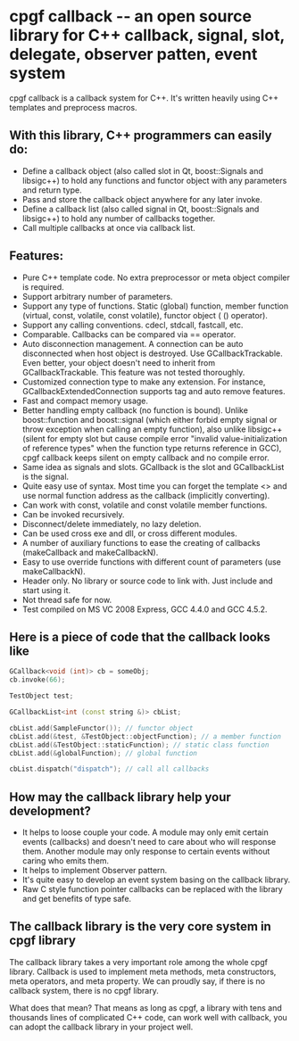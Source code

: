 

# cpgf callback -- an open source library for C++ callback, signal, slot, delegate, observer patten, event system

cpgf callback is a callback system for C++. It's written heavily using C++ templates and preprocess macros.
## With this library, C++ programmers can easily do:

  * Define a callback object (also called slot in Qt, boost::Signals and libsigc++) to hold any functions and functor object with any parameters and return type.
  * Pass and store the callback object anywhere for any later invoke.
  * Define a callback list (also called signal in Qt, boost::Signals and libsigc++) to hold any number of callbacks together.
  * Call multiple callbacks at once via callback list.

## Features:

  * Pure C++ template code. No extra preprocessor or meta object compiler is required.
  * Support arbitrary  number of parameters.
  * Support any type of functions. Static (global) function, member function (virtual, const, volatile, const volatile), functor object ( () operator).
  * Support any calling conventions. cdecl, stdcall, fastcall, etc.
  * Comparable. Callbacks can be compared via == operator.
  * Auto disconnection management. A connection can be auto disconnected when host object is destroyed.  Use GCallbackTrackable. Even better, your object doesn't need to inherit from GCallbackTrackable. This feature was not tested thoroughly.
  * Customized connection type to make any extension. For instance, GCallbackExtendedConnection supports tag and auto remove features.
  * Fast and compact memory usage.
  * Better handling empty callback (no function is bound). Unlike boost::function and boost::signal (which either forbid empty signal or throw exception when calling an empty function), also unlike libsigc++ (silent for empty slot but cause compile error "invalid value-initialization of reference types" when the function type returns reference in GCC), cpgf callback keeps silent on empty callback and no compile error.
  * Same idea as signals and slots. GCallback is the slot and GCallbackList is the signal.
  * Quite easy use of syntax. Most time you can forget the template <> and use normal function address as the callback (implicitly converting).
  * Can work with const, volatile and const volatile member functions.
  * Can be invoked recursively.
  * Disconnect/delete immediately, no lazy deletion.
  * Can be used cross exe and dll, or cross different modules.
  * A number of auxiliary  functions to ease the creating of callbacks (makeCallback and makeCallbackN).
  * Easy to use override functions with different count of parameters (use makeCallbackN).
  * Header only. No library or source code to link with. Just include and start using it.
  * Not thread safe for now.
  * Test compiled on MS VC 2008 Express, GCC 4.4.0 and GCC 4.5.2.

 
## Here is a piece of code that the callback looks like
```c++
GCallback<void (int)> cb = someObj;
cb.invoke(66);

TestObject test;

GCallbackList<int (const string &)> cbList;

cbList.add(SampleFunctor()); // functor object
cbList.add(&test, &TestObject::objectFunction); // a member function
cbList.add(&TestObject::staticFunction); // static class function
cbList.add(&globalFunction); // global function

cbList.dispatch("dispatch"); // call all callbacks
```


## How may the callback library help your development?

  * It helps to loose couple your code. A module may only emit certain events (callbacks) and doesn't need to care about who will response them. Another module may only response to certain events without caring who emits them.
  * It helps to implement Observer pattern.
  * It's quite easy to develop an event system basing on the callback library.
  * Raw C style function pointer callbacks can be replaced with the library and get benefits of type safe.


## The callback library is the very core system in cpgf library

The callback library takes a very important role among the whole cpgf library. Callback is used to implement meta methods, meta constructors, meta operators, and meta property. We can proudly say, if there is no callback system, there is no cpgf library.

What does that mean? That means as long as cpgf, a library with tens and thousands lines of complicated C++ code, can work well with callback, you can adopt the callback library in your project well.
